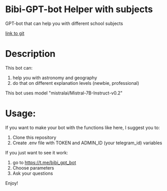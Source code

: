 # Bibi-GPT-bot Helper with subjects
GPT-bot that can help you with different school subjects

[link to git](https://github.com/NikkyBricky/Voice_of_the_universe_bot.git)
# Description
This bot can:
1. help you with astronomy and geography
2. do that on different explanation levels (newbie, professional)

This bot uses model "mistralai/Mistral-7B-Instruct-v0.2" 
# Usage:
If you want to make your bot with the functions like here, I suggest you to:
 1. Clone this repository
 2. Create .env file with TOKEN and ADMIN_ID (your telegram_id) variables

If you just want to see it work:
 1. go to https://t.me/bibi_gpt_bot
 2. Choose parameters 
 3. Ask your questions

Enjoy!